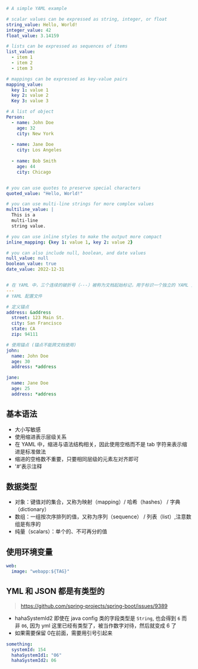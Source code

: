```yaml
# A simple YAML example

# scalar values can be expressed as string, integer, or float
string_value: Hello, World!
integer_value: 42
float_value: 3.14159

# lists can be expressed as sequences of items
list_value:
  - item 1
  - item 2
  - item 3

# mappings can be expressed as key-value pairs
mapping_value:
  key 1: value 1
  key 2: value 2
  Key 3: value 3

# A list of object
Person:
  - name: John Doe
    age: 32
    city: New York
  
  - name: Jane Doe
    city: Los Angeles
  
  - name: Bob Smith
    age: 44
    city: Chicago


# you can use quotes to preserve special characters
quoted_value: "Hello, World!"

# you can use multi-line strings for more complex values
multiline_value: |
  This is a
  multi-line
  string value.

# you can use inline styles to make the output more compact
inline_mapping: {key 1: value 1, key 2: value 2}

# you can also include null, boolean, and date values
null_value: null
boolean_value: true
date_value: 2022-12-31


# 在 YAML 中，三个连续的破折号（---）被称为文档起始标记，用于标识一个独立的 YAML 文档。如果 YAML 文件包含多个文档，则每个文档都必须以三个连续的破折号开头。
---
# YAML 配置文件

# 定义锚点
address: &address
  street: 123 Main St.
  city: San Francisco
  state: CA
  zip: 94111

# 使用锚点 (锚点不能跨文档使用)
john:
  name: John Doe
  age: 30
  address: *address

jane:
  name: Jane Doe
  age: 25
  address: *address
```

## 基本语法

- 大小写敏感
- 使用缩进表示层级关系
- 在 YAML 中，缩进与语法结构相关，因此使用空格而不是 tab 字符来表示缩进是标准做法
- 缩进的空格数不重要，只要相同层级的元素左对齐即可
- '#'表示注释

## 数据类型

- 对象：键值对的集合，又称为映射（mapping）/ 哈希（hashes） / 字典（dictionary）
- 数组：一组按次序排列的值，又称为序列（sequence） / 列表（list）,注意数组是有序的
- 纯量（scalars）：单个的、不可再分的值

## 使用环境变量

```yml
web:
  image: "webapp:${TAG}"
```

## YML 和 JSON 都是有类型的
> https://github.com/spring-projects/spring-boot/issues/9389

- hahaSystemId2 即使在 java config 类的字段类型是 `String`, 也会得到 `6` 而非 `06`, 因为 yml 这里已经有类型了，被当作数字对待，然后就变成 6 了
- 如果需要保留 0在前面，需要用引号引起来
```yml
something:
  systemId: 154
  hahaSystemId1: "06"
  hahaSystemId2: 06 
```

